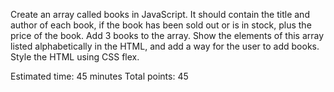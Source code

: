 Create an array called books in JavaScript. 
It should contain the title and author of each book, if the book has been sold out or is in stock, plus the price of the book. Add 3 books to the array. Show the elements of this array listed alphabetically in the HTML, and add a way for the user to add books. Style the HTML using CSS flex.

Estimated time: 45 minutes
Total points: 45

